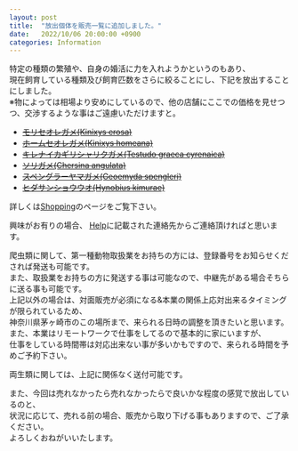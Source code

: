 ```yaml
---
layout: post
title:  "放出個体を販売一覧に追加しました。"
date:   2022/10/06 20:00:00 +0900
categories: Information
---
```


特定の種類の繁殖や、自身の婚活に力を入れようかというのもあり、  
現在飼育している種類及び飼育匹数をさらに絞ることにし、下記を放出することにしました。  
※物によっては相場より安めにしているので、他の店舗にここでの価格を見せつつ、交渉するような事はご遠慮いただけますと。  

* ~~[モリセオレガメ(Kinixys erosa)](/shopping/creatures/kinixys-erosa)~~
* ~~[ホームセオレガメ(Kinixys homeana)](/shopping/creatures/kinixys-homeana)~~
* ~~[キレナイカギリシャリクガメ(Testudo graeca cyrenaica)](/shopping/creatures/testudo-graeca-cyrenaica)~~
* ~~[ソリガメ(Chersina angulata)](/shopping/creatures/chersina-angulata)~~
* ~~[スペングラーヤマガメ(Geoemyda spengleri)](/shopping/creatures/geoemyda-spengleri)~~
* ~~[ヒダサンショウウオ(Hynobius kimurae)](/shopping/creatures/hynobius-kimurae)~~

詳しくは[Shopping](/shopping/)のページをご覧下さい。

興味がお有りの場合、
[Help](/help/)に記載された連絡先からご連絡頂ければと思います。  

爬虫類に関して、第一種動物取扱業をお持ちの方には、登録番号をお知らせくだされば発送も可能です。  
また、取扱業をお持ちの方に発送する事は可能なので、中継先がある場合そちらに送る事も可能です。   
上記以外の場合は、対面販売が必須になる&本業の関係上応対出来るタイミングが限られているため、  
神奈川県茅ヶ崎市のこの場所まで、来られる日時の調整を頂きたいと思います。  
また、本業はリモートワークで仕事をしてるので基本的に家にいますが、  
仕事をしている時間帯は対応出来ない事が多いかもですので、来られる時間を予めご予約下さい。  

両生類に関しては、上記に関係なく送付可能です。  

また、今回は売れなかったら売れなかったらで良いかな程度の感覚で放出しているのと、  
状況に応じて、売れる前の場合、販売から取り下げる事もありますので、ご了承ください。  
よろしくおねがいいたします。
